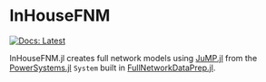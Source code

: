# InHouseFNM

[![Docs: Latest](https://img.shields.io/badge/docs-latest-blue.svg)](http://docs.invenia.ca/invenia/research/InHouseFNM.jl)

InHouseFNM.jl creates full network models using [JuMP.jl](https://github.com/jump-dev/JuMP.jl) from the [PowerSystems.jl](https://nrel-siip.github.io/PowerSystems.jl) `System` built in [FullNetworkDataPrep.jl](https://gitlab.invenia.ca/invenia/research/FullNetworkDataPrep.jl).
